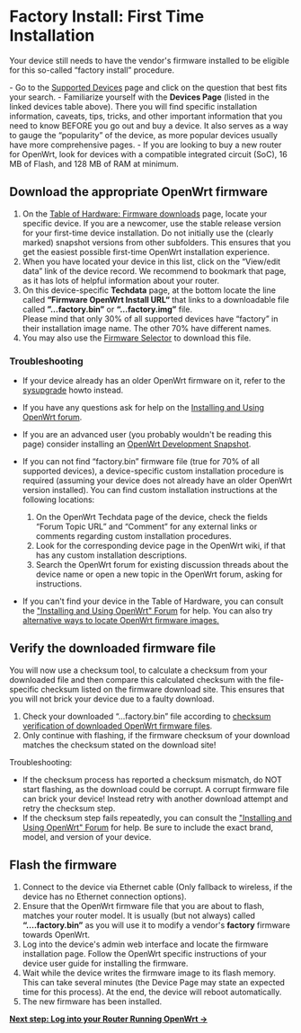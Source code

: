 # Factory Install: First Time Installation

Your device still needs to have the vendor's firmware installed to be eligible for this so-called “factory install” procedure.

\- Go to the [Supported Devices](/supported_devices "supported_devices") page and click on the question that best fits your search. - Familiarize yourself with the **Devices Page** (listed in the linked devices table above). There you will find specific installation information, caveats, tips, tricks, and other important information that you need to know BEFORE you go out and buy a device. It also serves as a way to gauge the “popularity” of the device, as more popular devices usually have more comprehensive pages. - If you are looking to buy a new router for OpenWrt, look for devices with a compatible integrated circuit (SoC), 16 MB of Flash, and 128 MB of RAM at minimum.

## Download the appropriate OpenWrt firmware

1. On the [Table of Hardware: Firmware downloads](/toh/views/toh_fwdownload "toh:views:toh_fwdownload") page, locate your specific device. If you are a newcomer, use the stable release version for your first-time device installation. Do not initially use the (clearly marked) snapshot versions from other subfolders. This ensures that you get the easiest possible first-time OpenWrt installation experience.
2. When you have located your device in this list, click on the “View/edit data” link of the device record. We recommend to bookmark that page, as it has lots of helpful information about your router.
3. On this device-specific **Techdata** page, at the bottom locate the line called **“Firmware OpenWrt Install URL“** that links to a downloadable file called **”...factory.bin”** or **“...factory.img”** file.  
   Please mind that only 30% of all supported devices have “factory” in their installation image name. The other 70% have different names.
4. You may also use the [Firmware Selector](https://firmware-selector.openwrt.org/ "https://firmware-selector.openwrt.org/") to download this file.

### Troubleshooting

- If your device already has an older OpenWrt firmware on it, refer to the [sysupgrade](/docs/guide-quick-start/sysupgrade.luci "docs:guide-quick-start:sysupgrade.luci") howto instead.
- If you have any questions ask for help on the [Installing and Using OpenWrt forum](https://forum.openwrt.org/c/installation "https://forum.openwrt.org/c/installation").
- If you are an advanced user (you probably wouldn't be reading this page) consider installing an [OpenWrt Development Snapshot](/docs/guide-quick-start/developmentinstallation "docs:guide-quick-start:developmentinstallation").
- If you can not find “factory.bin” firmware file (true for 70% of all supported devices), a device-specific custom installation procedure is required (assuming your device does not already have an older OpenWrt version installed). You can find custom installation instructions at the following locations:
  
  1. On the OpenWrt Techdata page of the device, check the fields “Forum Topic URL” and “Comment” for any external links or comments regarding custom installation procedures.
  2. Look for the corresponding device page in the OpenWrt wiki, if that has any custom installation descriptions.
  3. Search the OpenWrt forum for existing discussion threads about the device name or open a new topic in the OpenWrt forum, asking for instructions.
- If you can't find your device in the Table of Hardware, you can consult the ["Installing and Using OpenWrt" Forum](https://forum.openwrt.org/c/installation "https://forum.openwrt.org/c/installation") for help. You can also try [alternative ways to locate OpenWrt firmware images.](/docs/guide-quick-start/alternate-directory-search "docs:guide-quick-start:alternate-directory-search")

## Verify the downloaded firmware file

You will now use a checksum tool, to calculate a checksum from your downloaded file and then compare this calculated checksum with the file-specific checksum listed on the firmware download site. This ensures that you will not brick your device due to a faulty download.

1. Check your downloaded “...factory.bin” file according to [checksum verification of downloaded OpenWrt firmware files](/docs/guide-quick-start/verify_firmware_checksum "docs:guide-quick-start:verify_firmware_checksum").
2. Only continue with flashing, if the firmware checksum of your download matches the checksum stated on the download site!

Troubleshooting:

- If the checksum process has reported a checksum mismatch, do NOT start flashing, as the download could be corrupt. A corrupt firmware file can brick your device! Instead retry with another download attempt and retry the checksum step.
- If the checksum step fails repeatedly, you can consult the ["Installing and Using OpenWrt" Forum](https://forum.openwrt.org/c/installation "https://forum.openwrt.org/c/installation") for help. Be sure to include the exact brand, model, and version of your device.

## Flash the firmware

1. Connect to the device via Ethernet cable (Only fallback to wireless, if the device has no Ethernet connection options).
2. Ensure that the OpenWrt firmware file that you are about to flash, matches your router model. It is usually (but not always) called **“....factory.bin”** as you will use it to modify a vendor's **factory** firmware towards OpenWrt.
3. Log into the device's admin web interface and locate the firmware installation page. Follow the OpenWrt specific instructions of your device user guide for installing the firmware.
4. Wait while the device writes the firmware image to its flash memory. This can take several minutes (the Device Page may state an expected time for this process). At the end, the device will reboot automatically.
5. The new firmware has been installed.

[**Next step: Log into your Router Running OpenWrt -&gt;**](/docs/guide-quick-start/walkthrough_login "docs:guide-quick-start:walkthrough_login")
